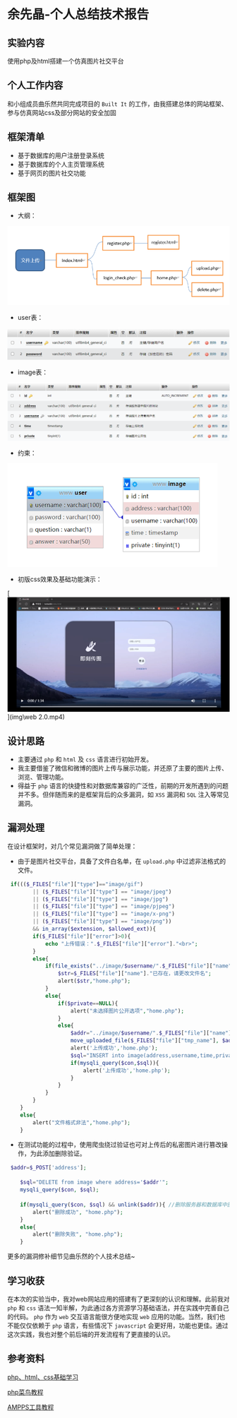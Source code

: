 # 余先晶-个人总结技术报告

## 实验内容

使用php及html搭建一个仿真图片社交平台

## 个人工作内容

和小组成员曲乐然共同完成项目的 `Built It` 的工作，由我搭建总体的网站框架、参与仿真网站css及部分网站的安全加固

## 框架清单

- 基于数据库的用户注册登录系统
- 基于数据库的个人主页管理系统
- 基于网页的图片社交功能

## 框架图

- 大纲：

![](img/大纲.png)

- user表：

![](img/user.png)

- image表：

![](img/image.png)

- 约束：

<img src="img\约束.png" style="zoom: 80%;" />

- 初版css效果及基础功能演示：

[![](img/封面.png)](img\web 2.0.mp4)


## 设计思路

- 主要通过 `php` 和 `html` 及 `css` 语言进行初始开发。
- 我主要借鉴了微信和微博的图片上传与展示功能，并还原了主要的图片上传、浏览、管理功能。
- 得益于 `php` 语言的快捷性和对数据库兼容的广泛性，前期的开发所遇到的问题并不多。但伴随而来的是框架背后的众多漏洞，如 `XSS` 漏洞和 `SQL` 注入等常见漏洞。

## 漏洞处理

在设计框架时，对几个常见漏洞做了简单处理：

- 由于是图片社交平台，具备了文件白名单，在 `upload.php` 中过滤非法格式的文件。

```php
 if((($_FILES["file"]["type"]=="image/gif") 
        || ($_FILES["file"]["type"] == "image/jpeg")
        || ($_FILES["file"]["type"] == "image/jpg")
        || ($_FILES["file"]["type"] == "image/pjpeg")
        || ($_FILES["file"]["type"] == "image/x-png")
        || ($_FILES["file"]["type"] == "image/png")) 
        && in_array($extension, $allowed_ext)){
        if($_FILES["file"]["error"]>0){
            echo "上传错误：".$_FILES["file"]["error"]."<br>";
        }
        else{
            if(file_exists("../image/$username/".$_FILES["file"]["name"])){
                $str=$_FILES["file"]["name"]."已存在，请更改文件名";
                alert($str,"home.php");
            }
            else{
                if($private==NULL){
                    alert("未选择图片公开选项","home.php");
                }
                else{
                    $addr="../image/$username/".$_FILES["file"]["name"];
                    move_uploaded_file($_FILES["file"]["tmp_name"], $addr);
                    alert('上传成功','home.php');
                    $sql="INSERT into image(address,username,time,private) values('$addr','$username',NOW(),'$private')";
                    if(mysqli_query($con,$sql)){
                        alert('上传成功','home.php');
                    }
                }
            }
        }
    }
    else{
        alert("文件格式非法","home.php");
    }
```

- 在测试功能的过程中，使用爬虫绕过验证也可对上传后的私密图片进行篡改操作，为此添加删除验证。

```php
 $addr=$_POST['address'];
    
    $sql="DELETE from image where address='$addr'";
    mysqli_query($con, $sql);
    
    if(mysqli_query($con, $sql) && unlink($addr)){ //删除服务器和数据库中图片的痕迹
        alert("删除成功", "home.php");
    }
    else{
        alert("删除失败", "home.php");
    }
```

更多的漏洞修补细节见曲乐然的个人技术总结~

## 学习收获

在本次的实验当中，我对web网站应用的搭建有了更深刻的认识和理解。此前我对 `php` 和 `css` 语法一知半解，为此通过各方资源学习基础语法，并在实践中完善自己的代码。 `php` 作为 `web` 交互语言能很方便地实现 `web` 应用的功能。当然，我们也不能仅仅依赖于 `php` 语言，有些情况下  `javascript`  会更好用，功能也更佳。通过这次实践，我也对整个前后端的开发流程有了更直接的认识。

## 参考资料

[php、html、css基础学习](https://www.bilibili.com/video/BV19R4y1c7Zv?spm_id_from=333.337.search-card.all.click)

[php菜鸟教程](https://www.runoob.com/php/php-tutorial.html)

[AMPPS工具教程](https://blog.csdn.net/weixin_44305576/article/details/86982211)

